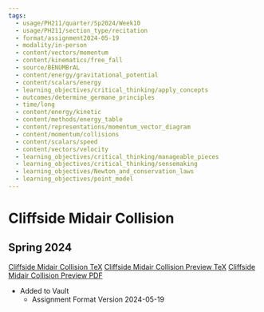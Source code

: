 ```yaml
---
tags:
  - usage/PH211/quarter/Sp2024/Week10
  - usage/PH211/section_type/recitation
  - format/assignment2024-05-19
  - modality/in-person
  - content/vectors/momentum
  - content/kinematics/free_fall
  - source/BENUMBrAL
  - content/energy/gravitational_potential
  - content/scalars/energy
  - learning_objectives/critical_thinking/apply_concepts
  - outcomes/determine_germane_principles
  - time/long
  - content/energy/kinetic
  - content/methods/energy_table
  - content/representations/momentum_vector_diagram
  - content/momentum/collisions
  - content/scalars/speed
  - content/vectors/velocity
  - learning_objectives/critical_thinking/manageable_pieces
  - learning_objectives/critical_thinking/sensemaking
  - learning_objectives/Newton_and_conservation_laws
  - learning_objectives/point_model
---
```

# Cliffside Midair Collision
## Spring 2024
[Cliffside Midair Collision TeX](./Cliffside_Midair_Collision.tex)
[Cliffside Midair Collision Preview TeX](./Cliffside_Midair_Collision_Preview.tex)
[Cliffside Midair Collision Preview PDF](./Cliffside_Midair_Collision_Preview.pdf)
* Added to Vault
	* Assignment Format Version 2024-05-19